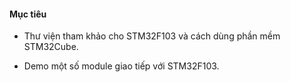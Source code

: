 #### Mục tiêu 

- Thư viện tham khảo cho STM32F103 và cách dùng phần mềm STM32Cube.

- Demo một số module giao tiếp với STM32F103.
